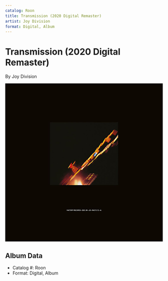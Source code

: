 ```yaml
---
catalog: Roon
title: Transmission (2020 Digital Remaster)
artist: Joy Division
format: Digital, Album
---
```


# Transmission (2020 Digital Remaster)

By Joy Division

![](../../assets/albumcovers/Joy_Division-Transmission_2020_Digital_Remaster.png)

## Album Data

- Catalog #: Roon
- Format: Digital, Album

